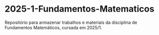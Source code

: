 # 2025-1-Fundamentos-Matematicos
Repositório para armazenar trabalhos e materiais da disciplina de Fundamentos Matemáticos, cursada em 2025/1.
